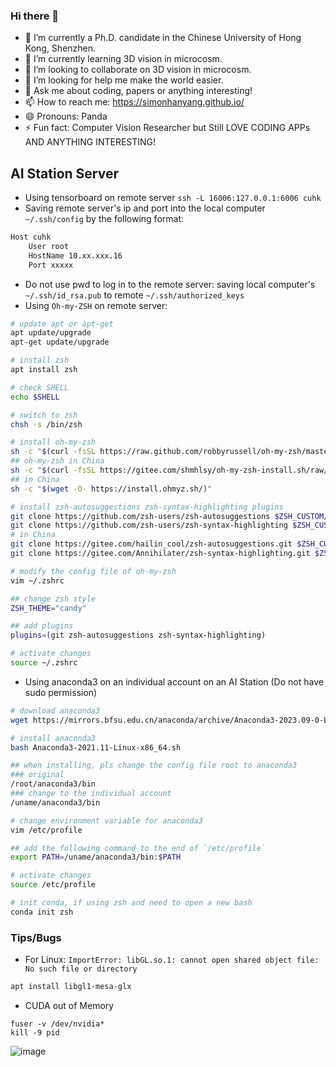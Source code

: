 ### Hi there 👋

- 🔭 I’m currently a Ph.D. candidate in the Chinese University of Hong Kong, Shenzhen.
- 🌱 I’m currently learning 3D vision in microcosm.
- 👯 I’m looking to collaborate on 3D vision in microcosm.
- 🤔 I’m looking for help me make the world easier.
- 💬 Ask me about coding, papers or anything interesting!
- 📫 How to reach me: https://simonhanyang.github.io/
- 😄 Pronouns: Panda
- ⚡ Fun fact: Computer Vision Researcher but Still LOVE CODING APPs AND ANYTHING INTERESTING! 

## AI Station Server

- Using tensorboard on remote server `ssh -L 16006:127.0.0.1:6006 cuhk`
- Saving remote server's ip and port into the local computer `~/.ssh/config` by the following format:
```bash
Host cuhk
    User root
    HostName 10.xx.xxx.16
    Port xxxxx
```
- Do not use pwd to log in to the remote server: saving local computer's `~/.ssh/id_rsa.pub` to remote `~/.ssh/authorized_keys`
- Using `Oh-my-ZSH` on remote server:
```bash
# update apt or apt-get
apt update/upgrade
apt-get update/upgrade

# install zsh
apt install zsh

# check SHELL
echo $SHELL

# switch to zsh
chsh -s /bin/zsh

# install oh-my-zsh
sh -c "$(curl -fsSL https://raw.github.com/robbyrussell/oh-my-zsh/master/tools/install.sh)" -y
## oh-my-zsh in China
sh -c "$(curl -fsSL https://gitee.com/shmhlsy/oh-my-zsh-install.sh/raw/master/install.sh)"
## in China
sh -c "$(wget -O- https://install.ohmyz.sh/)"

# install zsh-autosuggestions zsh-syntax-highlighting plugins
git clone https://github.com/zsh-users/zsh-autosuggestions $ZSH_CUSTOM/plugins/zsh-autosuggestions
git clone https://github.com/zsh-users/zsh-syntax-highlighting $ZSH_CUSTOM/plugins/zsh-syntax-highlighting
# in China
git clone https://gitee.com/hailin_cool/zsh-autosuggestions.git $ZSH_CUSTOM/plugins/zsh-autosuggestions
git clone https://gitee.com/Annihilater/zsh-syntax-highlighting.git $ZSH_CUSTOM/plugins/zsh-syntax-highlighting

# modify the config file of oh-my-zsh
vim ~/.zshrc

## change zsh style
ZSH_THEME="candy"

## add plugins
plugins=(git zsh-autosuggestions zsh-syntax-highlighting)

# activate changes
source ~/.zshrc
```
- Using anaconda3 on an individual account on an AI Station (Do not have sudo permission)
```bash
# download anaconda3
wget https://mirrors.bfsu.edu.cn/anaconda/archive/Anaconda3-2023.09-0-Linux-x86_64.sh --no-check-certificate

# install anaconda3
bash Anaconda3-2021.11-Linux-x86_64.sh

## when installing, pls change the config file root to anaconda3
### original
/root/anaconda3/bin
### change to the individual account
/uname/anaconda3/bin

# change environment variable for anaconda3
vim /etc/profile

## add the following command to the end of `/etc/profile`
export PATH=/uname/anaconda3/bin:$PATH

# activate changes
source /etc/profile

# init conda, if using zsh and need to open a new bash
conda init zsh
```
### Tips/Bugs
- For Linux: `ImportError: libGL.so.1: cannot open shared object file: No such file or directory`
```bash
apt install libgl1-mesa-glx
```
- CUDA out of Memory
```
fuser -v /dev/nvidia*
kill -9 pid
```
![image](https://github.com/SimonHanYANG/SimonHanYANG/assets/124108306/9bc67550-c595-4981-aba0-52d309fe6368)

